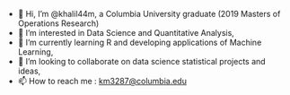 - 👋 Hi, I’m @khalil44m, a Columbia University graduate (2019 Masters of Operations Research)
- 👀 I’m interested in Data Science and Quantitative Analysis,
- 🌱 I’m currently learning R and developing applications of Machine Learning, 
- 💞️ I’m looking to collaborate on data science statistical projects and ideas,
- 📫 How to reach me : km3287@columbia.edu

<!---
khalil44m/khalil44m is a ✨ special ✨ repository because its `README.md` (this file) appears on your GitHub profile.
You can click the Preview link to take a look at your changes.
--->
